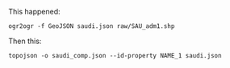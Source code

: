 This happened:
```
ogr2ogr -f GeoJSON saudi.json raw/SAU_adm1.shp
```
Then this:
```
topojson -o saudi_comp.json --id-property NAME_1 saudi.json
```